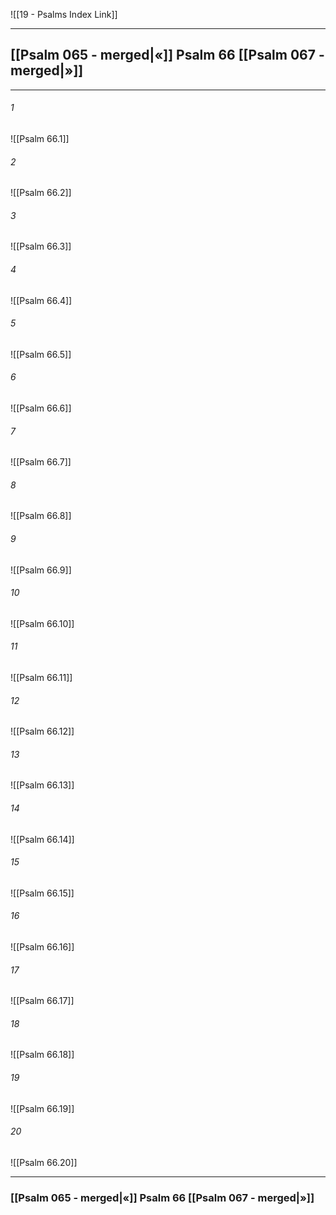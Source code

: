 ![[19 - Psalms Index Link]]

---
##  [[Psalm 065 - merged|«]] Psalm 66 [[Psalm 067 - merged|»]]

---

###### 1
![[Psalm 66.1]] 

###### 2
![[Psalm 66.2]] 

###### 3
![[Psalm 66.3]] 

###### 4
![[Psalm 66.4]]

###### 5 
![[Psalm 66.5]] 

###### 6
![[Psalm 66.6]] 

###### 7
![[Psalm 66.7]] 

###### 8
![[Psalm 66.8]] 

###### 9
![[Psalm 66.9]] 

###### 10
![[Psalm 66.10]] 

###### 11
![[Psalm 66.11]] 

###### 12
![[Psalm 66.12]]

###### 13
![[Psalm 66.13]] 

###### 14
![[Psalm 66.14]] 

###### 15
![[Psalm 66.15]]

###### 16
![[Psalm 66.16]] 

###### 17
![[Psalm 66.17]]

###### 18
![[Psalm 66.18]] 

###### 19
![[Psalm 66.19]] 

###### 20
![[Psalm 66.20]]


---
###  [[Psalm 065 - merged|«]] Psalm 66 [[Psalm 067 - merged|»]]
